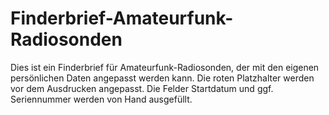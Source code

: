 # Finderbrief-Amateurfunk-Radiosonden
Dies ist ein Finderbrief für Amateurfunk-Radiosonden, der mit den eigenen persönlichen Daten angepasst werden kann.
Die roten Platzhalter werden vor dem Ausdrucken angepasst. Die Felder Startdatum und ggf. Seriennummer werden von Hand ausgefüllt.

